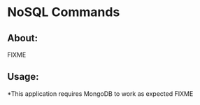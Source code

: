# NoSQL Commands

## About:
FIXME

## Usage:
*This application requires MongoDB to work as expected 
FIXME
